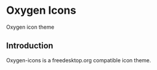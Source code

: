 # Oxygen Icons

Oxygen icon theme

## Introduction

Oxygen-icons is a freedesktop.org compatible icon theme.
